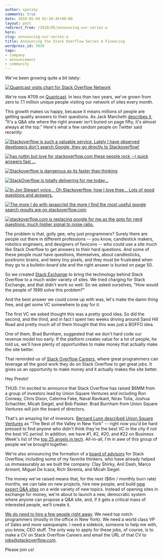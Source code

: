 ```yaml
---
author: spolsky
comments: true
date: 2010-05-04 02:20:45+00:00
layout: post
redirect_from: /2010/05/announcing-our-series-a
hero: 
slug: announcing-our-series-a
title: Announcing the Stack Overflow Series A Financing
wordpress_id: 3038
tags:
- company
- announcement
- community
---
```


We've been growing quite a bit lately:




[![Quantcast visits chart for Stack Overflow Network](http://blog.stackoverflow.com/wp-content/uploads/sonetwork1.png)](http://www.quantcast.com/p-c1rF4kxgLUzNc)



We're now #709 on [Quantcast](http://www.quantcast.com/p-c1rF4kxgLUzNc). In less than two years, we've grown from zero to 7.1 million unique people visiting our network of sites every month.

This growth makes us happy, because it means millions of people are getting quality answers to their questions. As Jack Marchetti [describes it](http://meta.stackexchange.com/questions/5947/how-to-describe-stackexchange), "It's a Q&A site where the right answer isn't buried on page fifty, it's almost always at the top." Here's what a few random people on Twitter said recently:




[![Stackoverflow is such a valuable service. Lately I have observed developers don't search Google, they go directly to Stackoverflow!](http://blog.stackoverflow.com/wp-content/uploads/11.png)](https://twitter.com/brij/status/13135372978)






[![has nuttin but love for stackoverflow.com these people rock ;-) quick answers fast ...](http://blog.stackoverflow.com/wp-content/uploads/21.png)](https://twitter.com/bonafide13/status/12155406029)






[![Stackoverflow is dangerous as its faster than thinking](http://blog.stackoverflow.com/wp-content/uploads/31.png)](https://twitter.com/wesbos/status/12921506634)







[![StackOverflow is totally delivering for me today...](http://blog.stackoverflow.com/wp-content/uploads/41.png)](https://twitter.com/timpoindexter/statuses/13330289112)







[![In Jon Stewart voice... Oh Stackoverflow, how I love thee... Lots of good questions and answers.](http://blog.stackoverflow.com/wp-content/uploads/51.png)](https://twitter.com/menevets/statuses/13322141887)







[![The more I do with javascript the more I find the most useful google search results are on stackoverflow.com](http://blog.stackoverflow.com/wp-content/uploads/61.png)](https://twitter.com/waiting4thebeat/statuses/13315532193)







[![stackoverflow.com is replacing google for me as the goto for nerd questions: much higher signal to noise ratio.](http://blog.stackoverflow.com/wp-content/uploads/71.png)](https://twitter.com/angilly/status/12105183446)




The problem is that, golly gee, why just programmers? Surely there are people out there in different professions -- you know, candlestick makers, robotics engineers, and designers of favicons -- who could use a site much like Stack Overflow to get answers to their hard questions. And some of these people must have questions, themselves, about candlesticks, positronic brains, and teeny tiny pixels, and they must be frustrated when they go to a bulletin-board site and the right answer is buried on page 50.

So we created [Stack Exchange](http://stackexchange.com) to bring the technology behind Stack Overflow to a much wider variety of sites. We tried charging for Stack Exchange, and that didn't work so well. So we asked ourselves, "How would the people of 1999 solve this problem?"

And the best answer we could come up with was, let's make the damn thing free, and get some VC somewhere to pay for it.

The first VC we asked thought this was a pretty good idea. So did the second, and the third, and in fact I spent two weeks driving around Sand Hill Road and pretty much _all_ of them thought that this was just a BOFFO idea.

One of them, Brad Burnham, suggested that we don't hard code our revenue model too early. If the platform creates value for a lot of people, he told us, we'll have plenty of opportunities to make money that actually make the site better.

That reminded us of [Stack Overflow Careers](http://careers.stackoverflow.com/), where great programmers can leverage all the good work they do on Stack Overflow to get great jobs. It gives us an opportunity to make money and it actually makes the site better.

Hey Presto!

THUS: I'm excited to announce that Stack Overflow has raised $6MM from a group of investors lead by Union Square Ventures and including Ron Conway, Chris Dixon, Caterina Fake, Naval Ravikant, Nirav Tolia, Joshua Schachter, Micah Siegel, and Bob Pasker. Brad Burnham from Union Square Ventures will join the board of directors.

That's an amazing list of investors. [Bernard Lunn described Union Square Ventures](http://www.readwriteweb.com/start/2009/04/union-square-ventures-best-of-valley-in-new-york-rws-interview.php) as "The Best of the Valley in New York" -- right now you'd be hard pressed to find anyone who didn't think they're the best VC in the city if not the best VC _period_. In addition, we have #1, #2, #20, and #22 on Business Week's list of the [top 25 angels in tech](http://bwnt.businessweek.com/interactive_reports/future_of_tech_2010/). All-in-all, I'm in awe of this group of people we've brought together.

We're also announcing the formation of a [board of advisors](http://stackoverflow.com/about/management#advisors) for Stack Overflow, including some of my favorite thinkers, who have already helped us immeasurably as we built the company: Clay Shirky, Anil Dash, Marco Arment, Miguel De Icaza, Rich Skrenta, and Micah Siegel.

The money we've raised means that, for the next ($6m / monthly burn rate) months, we can take on new projects, hire new people, and build [new expert Q&A sites](http://blog.stackexchange.com/post/518474918/stack-exchange-2-0) on a wide variety of new topics. Instead of opening sites in exchange for money, we're about to launch a new, democratic system where anyone can propose a Q&A site, and, if it gets a critical mass of interested people, we'll create it.

[We do need to hire a few people right away](http://stackoverflow.com/about/hiring). We need top notch programmers (mostly in the office in New York). We need a world class VP of Sales and more salespeople. I need a sidekick, someone to help me with, you know, CEO stuff. The only way to apply for these jobs, of course, is to make a CV on Stack Overflow Careers and email the URL of that CV to [jobs@stackoverflow.com](mailto:jobs@stackoverflow.com).

Please join us!
